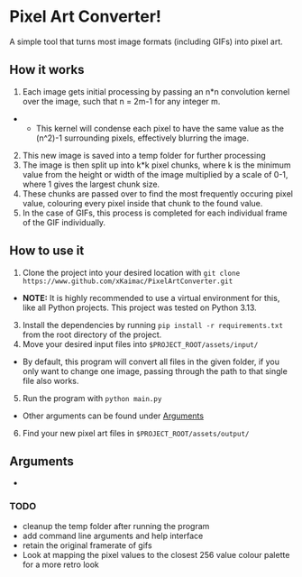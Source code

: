 # Pixel Art Converter!

A simple tool that turns most image formats (including GIFs) into pixel art.

## How it works

1. Each image gets initial processing by passing an n*n convolution kernel over the image, such that n = 2m-1 for any integer m.
 - - This kernel will condense each pixel to have the same value as the (n^2)-1 surrounding pixels, effectively blurring the image.
2. This new image is saved into a temp folder for further processing
3. The image is then split up into k*k pixel chunks, where k is the minimum value from the height or width of the image multiplied by a scale of 0-1, where 1 gives the largest chunk size.
4. These chunks are passed over to find the most frequently occuring pixel value, colouring every pixel inside that chunk to the found value.
5. In the case of GIFs, this process is completed for each individual frame of the GIF individually.

## How to use it

1. Clone the project into your desired location with `git clone https://www.github.com/xKaimac/PixelArtConverter.git`
- **NOTE:** It is highly recommended to use a virtual environment for this, like all Python projects. This project was tested on Python 3.13.
3. Install the dependencies by running `pip install -r requirements.txt` from the root directory of the project.
4. Move your desired input files into `$PROJECT_ROOT/assets/input/`
- By default, this program will convert all files in the given folder, if you only want to change one image, passing through the path to that single file also works.
5. Run the program with `python main.py`
- Other arguments can be found under [Arguments](#Arguments)
6. Find your new pixel art files in `$PROJECT_ROOT/assets/output/`


## Arguments
- 

### TODO
- cleanup the temp folder after running the program
- add command line arguments and help interface
- retain the original framerate  of gifs 
- Look at mapping the pixel values to the closest 256 value colour palette for a more retro look
